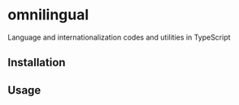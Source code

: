 # omnilingual
Language and internationalization codes and utilities in TypeScript

## Installation

## Usage

